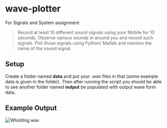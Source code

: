 # wave-plotter
For Signals and System assignment

> Record at least 10 different sound signals using your Mobile for 10
> seconds. Observe various sounds in around you and record such signals.
> Plot those signals using Python/ Matlab and mention the name of the
> sound signal.

## Setup
Create a folder named **data** and put your *.wav* files in that (some example data is given in the folder). Then after running the script you should be able to see another folder named **output** be populated with output wave form data.

## Example Output
![Whistling wav](https://user-images.githubusercontent.com/23121752/114578647-b3c71f00-9c9a-11eb-8e33-3405ab1dcd1d.png)
